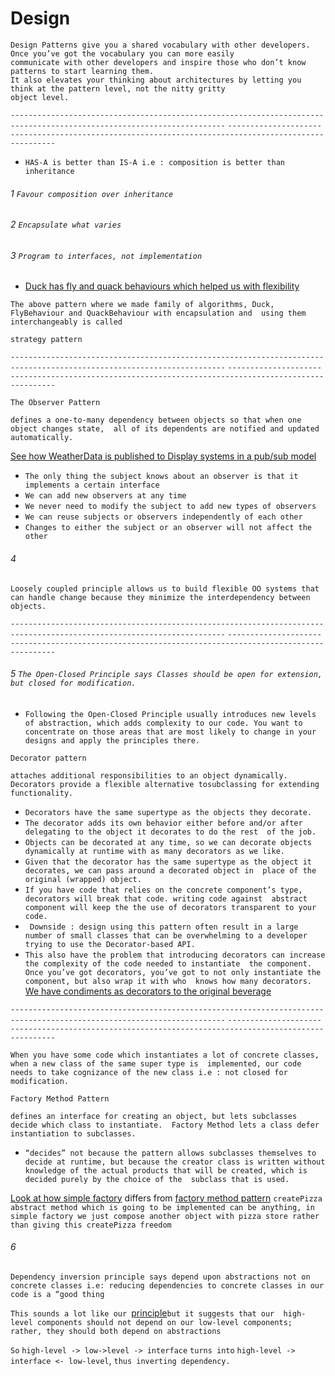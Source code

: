 # Design

```
Design Patterns give you a shared vocabulary with other developers. Once you’ve got the vocabulary you can more easily 
communicate with other developers and inspire those who don’t know patterns to start learning them. 
It also elevates your thinking about architectures by letting you think at the pattern level, not the nitty gritty 
object level.
```

`----------------------------------------------------------------------------------------------------------------------`
`-----------------------------------------------------------------------------------------------------`

- `HAS-A is better than IS-A i.e : composition is better than inheritance`

###### 1 `Favour composition over inheritance`

###### 2 `Encapsulate what varies`

###### 3 `Program to interfaces, not implementation`

- [Duck has fly and quack behaviours which helped us with flexibility][duck-path]

`The above pattern where we made family of algorithms, Duck, FlyBehaviour and QuackBehaviour with encapsulation and 
using them interchangeably is called`

```
strategy pattern
```

`----------------------------------------------------------------------------------------------------------------------`
`-----------------------------------------------------------------------------------------------------`

```
The Observer Pattern
``` 

`defines a one-to-many dependency between objects so that when one object changes state, 
all of its dependents are notified and updated automatically.`

[See how WeatherData is published to Display systems in a pub/sub model][weather-path]

- `The only thing the subject knows about an observer is that it implements a certain interface`
- `We can add new observers at any time`
- `We never need to modify the subject to add new types of observers`
- `We can reuse subjects or observers independently of each other`
- `Changes to either the subject or an observer will not affect the other`

###### 4
`Loosely coupled principle allows us to build flexible OO systems that can handle change because they minimize the interdependency between objects.`

`----------------------------------------------------------------------------------------------------------------------`
`-----------------------------------------------------------------------------------------------------`

###### 5 `The Open-Closed Principle says Classes should be open for extension, but closed for modification.`

- `Following the Open-Closed Principle usually introduces new levels of abstraction, which adds complexity to our code.
You want to concentrate on those areas that are most likely to change in your designs and apply the principles there.`

```
Decorator pattern
```

`
attaches additional responsibilities to an object dynamically. Decorators provide a flexible alternative tosubclassing
for extending functionality.
`

- `Decorators have the same supertype as the objects they decorate.`
- `The decorator adds its own behavior either before and/or after delegating to the object it decorates to do the rest 
of the job.`
- `Objects can be decorated at any time, so we can decorate objects dynamically at runtime with as many decorators as
we like.`
- `Given that the decorator has the same supertype as the object it decorates, we can pass around a decorated object in 
place of the original (wrapped) object.`
- `If you have code that relies on the concrete component’s type, decorators will break that code. writing code against 
abstract component will keep the the use of decorators transparent to your code.`
- ` Downside : design using this pattern often result in a large number of small classes that can be overwhelming to a
developer trying to use the Decorator-based API.`
- `This also have the problem that introducing decorators can increase the complexity of the code needed to instantiate 
the component. Once you’ve got decorators, you’ve got to not only instantiate the component, but also wrap it with who 
knows how many decorators.`
  [We have condiments as decorators to the original beverage][coffee-path]

`----------------------------------------------------------------------------------------------------------------------`
`-----------------------------------------------------------------------------------------------------`

`When you have some code which instantiates a lot of concrete classes, when a new class of the same super type is 
implemented, our code needs to take cognizance of the new class i.e : not closed for modification.`

```
Factory Method Pattern
```

`
defines an interface for creating an object, but lets subclasses decide which class to instantiate. 
Factory Method lets a class defer instantiation to subclasses.
`

- `“decides” not because the pattern allows subclasses themselves to decide at runtime, but because the creator class is
written without knowledge of the actual products that will be created, which is decided purely by the choice of the 
subclass that is used.`

[Look at how simple factory][pizza-simple-path] differs from [factory method pattern][pizza-factory-path]
`createPizza abstract method which is going to be implemented can be anything, in simple factory we just compose another
object with pizza store rather than giving this createPizza freedom`

###### 6
`Dependency inversion principle says depend upon abstractions not on concrete classes i.e: reducing dependencies to concrete classes in our code is a “good thing`

`This sounds a lot like our `[principle](#3-program-to-interfaces-not-implementation)`but it suggests that our 
high-level components should not depend on our low-level components; rather, they should both depend on abstractions`

`So` `high-level -> low->level -> interface` `turns into` `high-level -> interface <- low-level`,
`thus inverting dependency.`


[duck-path]: src/main/java/com/sudha/design/lld/ducks

[weather-path]: src/main/java/com/sudha/design/lld/weather

[coffee-path]: src/main/java/com/sudha/design/lld/coffee

[pizza-simple-path]: src/main/java/com/sudha/design/lld/pizza/simple

[pizza-factory-path]: src/main/java/com/sudha/design/lld/pizza/factory

